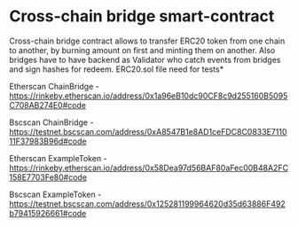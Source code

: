 # Cross-chain bridge smart-contract
Cross-chain bridge contract allows to transfer ERC20 token from one chain to another, by burning amount on first and minting them on another. Also bridges have to have backend as Validator who catch events from bridges and sign hashes for redeem.
ERC20.sol file need for tests*

Etherscan ChainBridge - https://rinkeby.etherscan.io/address/0x1a96eB10dc90CF8c9d255160B5095C708AB274E0#code

Bscscan ChainBridge - https://testnet.bscscan.com/address/0xA8547B1e8AD1ceFDC8C0833E711011F37983B96d#code

Etherscan ExampleToken - https://rinkeby.etherscan.io/address/0x58Dea97d56BAF80aFec00B48A2FC158E7703Fe80#code

Bscscan ExampleToken - https://testnet.bscscan.com/address/0x125281199964620d35d63886F492b79415926661#code